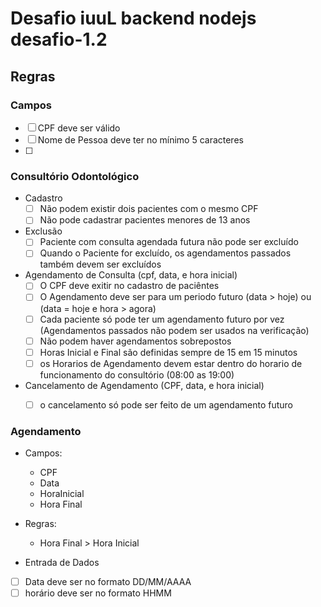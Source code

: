 # Desafio iuuL backend nodejs desafio-1.2


## Regras
### Campos
- [ ] CPF deve ser válido
- [ ] Nome de Pessoa deve ter no mínimo 5 caracteres
- [ ]

### Consultório Odontológico
- Cadastro
    - [ ] Não podem existir dois pacientes com o mesmo CPF
    - [ ] Não pode cadastrar pacientes menores de 13 anos
- Exclusão
    - [ ] Paciente com consulta agendada futura não pode ser excluído
    - [ ] Quando o Paciente for excluído, os agendamentos passados também devem ser excluídos
- Agendamento de Consulta (cpf, data, e hora inicial)
    - [ ] O CPF deve exitir no cadastro de paciêntes
    - [ ] O Agendamento deve ser para um periodo futuro (data > hoje) ou (data = hoje e hora > agora)
    - [ ] Cada paciente só pode ter um agendamento futuro por vez (Agendamentos passados não podem ser usados na verificação)
    - [ ] Não podem haver agendamentos sobrepostos
    - [ ] Horas Inicial e Final são definidas sempre de 15 em 15 minutos
    - [ ] os Horarios de Agendamento devem estar dentro do horario de funcionamento do consultório (08:00 as 19:00)
- Cancelamento de Agendamento (CPF, data, e hora inicial)
    - [ ] o cancelamento só pode ser feito de um agendamento futuro


### Agendamento
- Campos:
    - CPF
    - Data
    - HoraInicial
    - Hora Final
- Regras:
    - Hora Final > Hora Inicial



- Entrada de Dados
- [ ] Data deve ser no formato DD/MM/AAAA
- [ ] horário deve ser no formato HHMM
